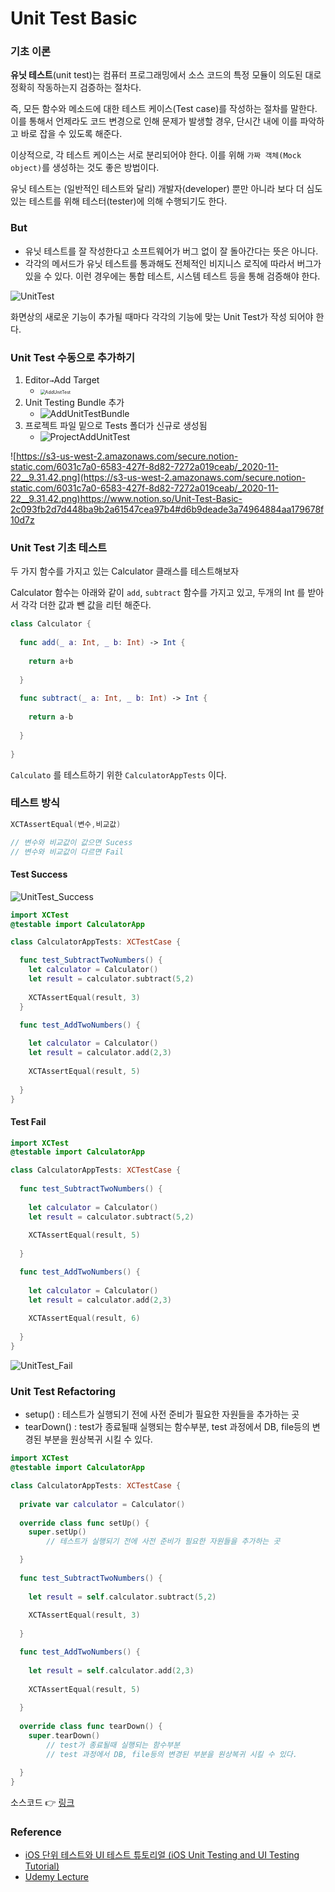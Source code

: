 # Unit Test Basic



### 기초 이론

**유닛 테스트**(unit test)는 컴퓨터 프로그래밍에서 소스 코드의 특정 모듈이 의도된 대로 정확히 작동하는지 검증하는 절차다.

즉, 모든 함수와 메소드에 대한 테스트 케이스(Test case)를 작성하는 절차를 말한다.  이를 통해서 언제라도 코드 변경으로 인해 문제가 발생할 경우, 단시간 내에 이를 파악하고 바로 잡을 수 있도록 해준다.

이상적으로, 각 테스트 케이스는 서로 분리되어야 한다. 이를 위해 `가짜 객체(Mock object)`를 생성하는 것도 좋은 방법이다.

유닛 테스트는 (일반적인 테스트와 달리) 개발자(developer) 뿐만 아니라 보다 더 심도있는 테스트를 위해 테스터(tester)에 의해 수행되기도 한다.

### But

- 유닛 테스트를 잘 작성한다고 소프트웨어가 버그 없이 잘 돌아간다는 뜻은 아니다.
- 각각의 메서드가 유닛 테스트를 통과해도 전체적인 비지니스 로직에 따라서 버그가 있을 수 있다. 이런 경우에는 통합 테스트, 시스템 테스트 등을 통해 검증해야 한다.

![UnitTest](../image/5_UnitTest/UnitTest.png)

화면상의 새로운 기능이 추가될 때마다 각각의 기능에 맞는 Unit Test가 작성 되어야 한다.

### Unit Test 수동으로 추가하기

1. Editor` → `Add Target
   - <img src="../image/5_UnitTest/AddUnitTest.png" alt="AddUnitTest" style="zoom:50%;" />
2. Unit Testing Bundle 추가
   - ![AddUnitTestBundle](../image/5_UnitTest/AddUnitTestBundle.png)
3. 프로젝트 파일 밑으로 Tests 폴더가 신규로 생성됨
   - ![ProjectAddUnitTest](../image/5_UnitTest/ProjectAddUnitTest.png)

![https://s3-us-west-2.amazonaws.com/secure.notion-static.com/6031c7a0-6583-427f-8d82-7272a019ceab/_2020-11-22__9.31.42.png](https://s3-us-west-2.amazonaws.com/secure.notion-static.com/6031c7a0-6583-427f-8d82-7272a019ceab/_2020-11-22__9.31.42.png)https://www.notion.so/Unit-Test-Basic-2c093fb2d7d448ba9b2a61547cea97b4#d6b9deade3a74964884aa179678f10d7z

### Unit Test 기초 테스트

두 가지 함수를 가지고 있는 Calculator 클래스를 테스트해보자

Calculator 함수는 아래와 같이 `add`, `subtract` 함수를 가지고 있고, 두개의 Int 를 받아서 각각 더한 값과 뺀 값을 리턴 해준다.

```swift
class Calculator {
  
  func add(_ a: Int, _ b: Int) -> Int {
    
    return a+b
    
  }
  
  func subtract(_ a: Int, _ b: Int) -> Int {
    
    return a-b
    
  }
  
}
```

`Calculato` 를 테스트하기 위한 `CalculatorAppTests` 이다.

### 테스트 방식

```swift
XCTAssertEqual(변수,비교값)

// 변수와 비교값이 값으면 Sucess 
// 변수와 비교값이 다르면 Fail
```



#### **Test Success**

![UnitTest_Success](/Users/kimkwangsoo/Document/dev/MyStudyRoom/MVVMDesignPattern/image/5_UnitTest/UnitTest_Success.png)

```swift
import XCTest
@testable import CalculatorApp

class CalculatorAppTests: XCTestCase {

  func test_SubtractTwoNumbers() {
    let calculator = Calculator()
    let result = calculator.subtract(5,2)
    
    XCTAssertEqual(result, 3) 
  }

  func test_AddTwoNumbers() {
    
    let calculator = Calculator()
    let result = calculator.add(2,3)
    
    XCTAssertEqual(result, 5)
    
  }
}
```



#### **Test Fail**

```swift
import XCTest
@testable import CalculatorApp

class CalculatorAppTests: XCTestCase {
  
  func test_SubtractTwoNumbers() {
    
    let calculator = Calculator()
    let result = calculator.subtract(5,2)
    
    XCTAssertEqual(result, 5)
    
  }

  func test_AddTwoNumbers() {
    
    let calculator = Calculator()
    let result = calculator.add(2,3)
    
    XCTAssertEqual(result, 6)
    
  }
}
```

![UnitTest_Fail](../image/5_UnitTest/UnitTest_Fail.png)



### Unit Test Refactoring

- setup() : 테스트가 실행되기 전에 사전 준비가 필요한 자원들을 추가하는 곳
- tearDown() : test가 종료될때 실행되는 함수부분, test 과정에서 DB, file등의 변경된 부분을 원상복귀 시킬 수 있다.

```swift
import XCTest
@testable import CalculatorApp

class CalculatorAppTests: XCTestCase {
  
  private var calculator = Calculator()
  
  override class func setUp() {
    super.setUp()
		// 테스트가 실행되기 전에 사전 준비가 필요한 자원들을 추가하는 곳

  }
  
  func test_SubtractTwoNumbers() {
    
    let result = self.calculator.subtract(5,2)
    
    XCTAssertEqual(result, 3)
    
  }

  func test_AddTwoNumbers() {
    
    let result = self.calculator.add(2,3)
    
    XCTAssertEqual(result, 5)
    
  }
  
  override class func tearDown() {
    super.tearDown()
		// test가 종료될때 실행되는 함수부분
		// test 과정에서 DB, file등의 변경된 부분을 원상복귀 시킬 수 있다.
    
  }
}
```

소스코드 :point_right: [링크](../sourceCode/CalculatorApp)

### Reference

- [iOS 단위 테스트와 UI 테스트 튜토리얼 (iOS Unit Testing and UI Testing Tutorial)](https://kka7.tistory.com/68)
- [Udemy Lecture](https://www.udemy.com/course/mastering-mvvm-for-ios/learn/lecture/12957056#overview)

